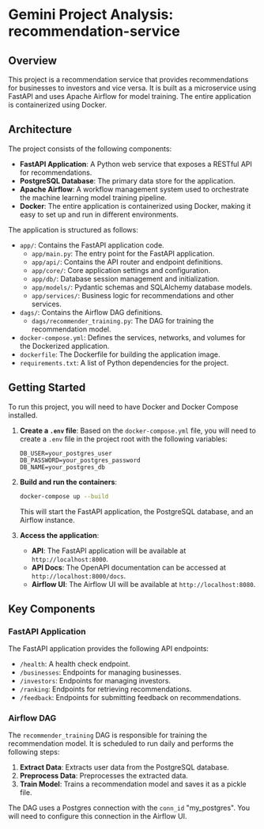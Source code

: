 
# Gemini Project Analysis: recommendation-service

## Overview

This project is a recommendation service that provides recommendations for businesses to investors and vice versa. It is built as a microservice using FastAPI and uses Apache Airflow for model training. The entire application is containerized using Docker.

## Architecture

The project consists of the following components:

*   **FastAPI Application**: A Python web service that exposes a RESTful API for recommendations.
*   **PostgreSQL Database**: The primary data store for the application.
*   **Apache Airflow**: A workflow management system used to orchestrate the machine learning model training pipeline.
*   **Docker**: The entire application is containerized using Docker, making it easy to set up and run in different environments.

The application is structured as follows:

*   `app/`: Contains the FastAPI application code.
    *   `app/main.py`: The entry point for the FastAPI application.
    *   `app/api/`: Contains the API router and endpoint definitions.
    *   `app/core/`: Core application settings and configuration.
    *   `app/db/`: Database session management and initialization.
    *   `app/models/`: Pydantic schemas and SQLAlchemy database models.
    *   `app/services/`: Business logic for recommendations and other services.
*   `dags/`: Contains the Airflow DAG definitions.
    *   `dags/recommender_training.py`: The DAG for training the recommendation model.
*   `docker-compose.yml`: Defines the services, networks, and volumes for the Dockerized application.
*   `dockerfile`: The Dockerfile for building the application image.
*   `requirements.txt`: A list of Python dependencies for the project.

## Getting Started

To run this project, you will need to have Docker and Docker Compose installed.

1.  **Create a `.env` file**:
    Based on the `docker-compose.yml` file, you will need to create a `.env` file in the project root with the following variables:
    ```
    DB_USER=your_postgres_user
    DB_PASSWORD=your_postgres_password
    DB_NAME=your_postgres_db
    ```

2.  **Build and run the containers**:
    ```bash
    docker-compose up --build
    ```
    This will start the FastAPI application, the PostgreSQL database, and an Airflow instance.

3.  **Access the application**:
    *   **API**: The FastAPI application will be available at `http://localhost:8000`.
    *   **API Docs**: The OpenAPI documentation can be accessed at `http://localhost:8000/docs`.
    *   **Airflow UI**: The Airflow UI will be available at `http://localhost:8080`.

## Key Components

### FastAPI Application

The FastAPI application provides the following API endpoints:

*   `/health`: A health check endpoint.
*   `/businesses`: Endpoints for managing businesses.
*   `/investors`: Endpoints for managing investors.
*   `/ranking`: Endpoints for retrieving recommendations.
*   `/feedback`: Endpoints for submitting feedback on recommendations.

### Airflow DAG

The `recommender_training` DAG is responsible for training the recommendation model. It is scheduled to run daily and performs the following steps:

1.  **Extract Data**: Extracts user data from the PostgreSQL database.
2.  **Preprocess Data**: Preprocesses the extracted data.
3.  **Train Model**: Trains a recommendation model and saves it as a pickle file.

The DAG uses a Postgres connection with the `conn_id` "my_postgres". You will need to configure this connection in the Airflow UI.
